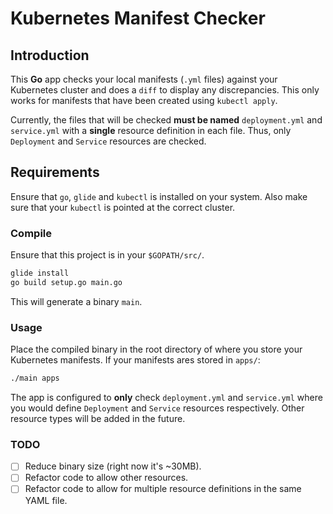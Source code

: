 # Kubernetes Manifest Checker

## Introduction

This **Go** app checks your local manifests (`.yml` files) against your Kubernetes
cluster and does a `diff` to display any discrepancies. This only works for
manifests that have been created using `kubectl apply`.

Currently, the files that will be checked **must be named** `deployment.yml` and `service.yml`
with a **single** resource definition in each file. Thus, only `Deployment` and `Service`
resources are checked.

## Requirements
Ensure that `go`, `glide` and `kubectl` is installed on your system. Also make sure that
your `kubectl` is pointed at the correct cluster.

### Compile
Ensure that this project is in your `$GOPATH/src/`.

```bash
glide install
go build setup.go main.go
```

This will generate a binary `main`.

### Usage

Place the compiled binary in the root directory of where you store your
Kubernetes manifests. If your manifests ares stored in `apps/`:

```bash
./main apps
```

The app is configured to **only** check `deployment.yml` and
`service.yml` where you would define `Deployment` and `Service` resources
respectively. Other resource types will be added in the future.

### TODO
- [ ] Reduce binary size (right now it's ~30MB).
- [ ] Refactor code to allow other resources.
- [ ] Refactor code to allow for multiple resource definitions in the same YAML
  file.

